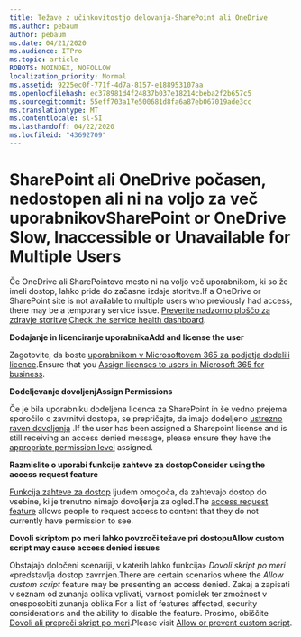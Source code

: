 ```yaml
---
title: Težave z učinkovitostjo delovanja-SharePoint ali OneDrive
ms.author: pebaum
author: pebaum
ms.date: 04/21/2020
ms.audience: ITPro
ms.topic: article
ROBOTS: NOINDEX, NOFOLLOW
localization_priority: Normal
ms.assetid: 9225ec0f-771f-4d7a-8157-e188953107aa
ms.openlocfilehash: ec378981d4f24837b037e18214cbeba2f2b657c5
ms.sourcegitcommit: 55eff703a17e500681d8fa6a87eb067019ade3cc
ms.translationtype: MT
ms.contentlocale: sl-SI
ms.lasthandoff: 04/22/2020
ms.locfileid: "43692709"
---
```

# <a name="sharepoint-or-onedrive-slow-inaccessible-or-unavailable-for-multiple-users"></a><span data-ttu-id="658d0-102">SharePoint ali OneDrive počasen, nedostopen ali ni na voljo za več uporabnikov</span><span class="sxs-lookup"><span data-stu-id="658d0-102">SharePoint or OneDrive Slow, Inaccessible or Unavailable for Multiple Users</span></span>

<span data-ttu-id="658d0-103">Če OneDrive ali SharePointovo mesto ni na voljo več uporabnikom, ki so že imeli dostop, lahko pride do začasne izdaje storitve.</span><span class="sxs-lookup"><span data-stu-id="658d0-103">If a OneDrive or SharePoint site is not available to multiple users who previously had access, there may be a temporary service issue.</span></span> <span data-ttu-id="658d0-104">[Preverite nadzorno ploščo za zdravje storitve](https://portal.office.com/adminportal/home#/servicehealth).</span><span class="sxs-lookup"><span data-stu-id="658d0-104">[Check the service health dashboard](https://portal.office.com/adminportal/home#/servicehealth).</span></span>

<span data-ttu-id="658d0-105">**Dodajanje in licenciranje uporabnika**</span><span class="sxs-lookup"><span data-stu-id="658d0-105">**Add and license the user**</span></span>

<span data-ttu-id="658d0-106">Zagotovite, da boste [uporabnikom v Microsoftovem 365 za podjetja dodelili licence](https://docs.microsoft.com/office365/admin/subscriptions-and-billing/assign-licenses-to-users?view=o365-worldwide&amp;tabs=One).</span><span class="sxs-lookup"><span data-stu-id="658d0-106">Ensure that you [Assign licenses to users in Microsoft 365 for business](https://docs.microsoft.com/office365/admin/subscriptions-and-billing/assign-licenses-to-users?view=o365-worldwide&amp;tabs=One).</span></span>


<span data-ttu-id="658d0-107">**Dodeljevanje dovoljenj**</span><span class="sxs-lookup"><span data-stu-id="658d0-107">**Assign Permissions**</span></span>

<span data-ttu-id="658d0-108">Če je bila uporabniku dodeljena licenca za SharePoint in še vedno prejema sporočilo o zavrnitvi dostopa, se prepričajte, da imajo dodeljeno [ustrezno raven dovoljenja](https://docs.microsoft.com/sharepoint/understanding-permission-levels) .</span><span class="sxs-lookup"><span data-stu-id="658d0-108">If the user has been assigned a Sharepoint license and is still receiving an access denied message, please ensure they have the [appropriate permission level](https://docs.microsoft.com/sharepoint/understanding-permission-levels) assigned.</span></span>

<span data-ttu-id="658d0-109">**Razmislite o uporabi funkcije zahteve za dostop**</span><span class="sxs-lookup"><span data-stu-id="658d0-109">**Consider using the access request feature**</span></span>

<span data-ttu-id="658d0-110">[Funkcija zahteve za dostop](https://support.office.com/article/Set-up-and-manage-access-requests-94B26E0B-2822-49D4-929A-8455698654B3) ljudem omogoča, da zahtevajo dostop do vsebine, ki je trenutno nimajo dovoljenja za ogled.</span><span class="sxs-lookup"><span data-stu-id="658d0-110">The [access request feature](https://support.office.com/article/Set-up-and-manage-access-requests-94B26E0B-2822-49D4-929A-8455698654B3) allows people to request access to content that they do not currently have permission to see.</span></span>

<span data-ttu-id="658d0-111">**Dovoli skriptom po meri lahko povzroči težave pri dostopu**</span><span class="sxs-lookup"><span data-stu-id="658d0-111">**Allow custom script may cause access denied issues**</span></span>

<span data-ttu-id="658d0-112">Obstajajo določeni scenariji, v katerih lahko funkcija» *Dovoli skript po meri* «predstavlja dostop zavrnjen.</span><span class="sxs-lookup"><span data-stu-id="658d0-112">There are certain scenarios where the *Allow custom script* feature may be presenting an access denied.</span></span> <span data-ttu-id="658d0-113">Zakaj a zapisati v seznam od zunanja oblika vplivati, varnost pomislek ter zmožnost v onesposobiti zunanja oblika.</span><span class="sxs-lookup"><span data-stu-id="658d0-113">For a list of features affected, security considerations and the ability to disable the feature.</span></span> <span data-ttu-id="658d0-114">Prosimo, obiščite [Dovoli ali prepreči skript po meri](https://docs.microsoft.com/sharepoint/allow-or-prevent-custom-script).</span><span class="sxs-lookup"><span data-stu-id="658d0-114">Please visit [Allow or prevent custom script](https://docs.microsoft.com/sharepoint/allow-or-prevent-custom-script).</span></span>

